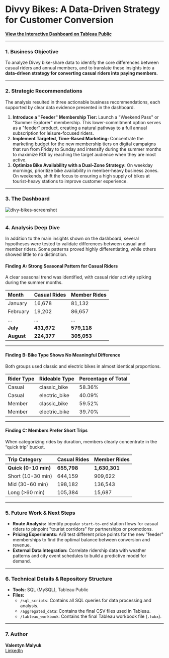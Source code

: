 # Divvy Bikes: A Data-Driven Strategy for Customer Conversion

**[View the Interactive Dashboard on Tableau Public](https://public.tableau.com/app/profile/valeryn.malyuk/viz/divvy-bikeshare-analysis/DivyBikes#1)**

---

### 1. Business Objective

To analyze Divvy bike-share data to identify the core differences between casual riders and annual members, and to translate these insights into a **data-driven strategy for converting casual riders into paying members.**

---

### 2. Strategic Recommendations

The analysis resulted in three actionable business recommendations, each supported by clear data evidence presented in the dashboard.

1.  **Introduce a "Feeder" Membership Tier:** Launch a "Weekend Pass" or "Summer Explorer" membership. This lower-commitment option serves as a "feeder" product, creating a natural pathway to a full annual subscription for leisure-focused riders.  
2.  **Implement Targeted, Time-Based Marketing:** Concentrate the marketing budget for the new membership tiers on digital campaigns that run from Friday to Sunday and intensify during the summer months to maximize ROI by reaching the target audience when they are most active.  
3.  **Optimize Bike Availability with a Dual-Zone Strategy:** On weekday mornings, prioritize bike availability in member-heavy business zones. On weekends, shift the focus to ensuring a high supply of bikes at tourist-heavy stations to improve customer experience.  

---

### 3. The Dashboard

![divy-bikes-screenshot](https://github.com/user-attachments/assets/5536cc09-d3db-4f30-af49-c4dcdee4db4f)


---

### 4. Analysis Deep Dive

In addition to the main insights shown on the dashboard, several hypotheses were tested to validate differences between casual and member riders. Some patterns proved highly differentiating, while others showed little to no distinction.

#### Finding A: Strong Seasonal Pattern for Casual Riders
A clear seasonal trend was identified, with casual rider activity spiking during the summer months.

| Month     | Casual Rides | Member Rides |
| :-------- | :----------- | :----------- |
| January   | 16,678       | 81,132       |
| February  | 19,202       | 86,657       |
| ...       | ...          | ...          |
| **July**  | **431,672**  | **579,118**  |
| **August**| **224,377**  | **305,053**  |

---

#### Finding B: Bike Type Shows No Meaningful Difference
Both groups used classic and electric bikes in almost identical proportions.

| Rider Type | Rideable Type | Percentage of Total |
| :--------- | :------------ | :------------------ |
| Casual     | classic_bike  | 58.36%              |
| Casual     | electric_bike | 40.09%              |
| Member     | classic_bike  | 59.52%              |
| Member     | electric_bike | 39.70%              |

---

#### Finding C: Members Prefer Short Trips
When categorizing rides by duration, members clearly concentrate in the “quick trip” bucket.

| Trip Category      | Casual Rides | Member Rides |
| :----------------- | :----------- | :----------- |
| **Quick (0-10 min)** | **655,798**    | **1,630,301**  |
| Short (10-30 min)  | 644,159      | 909,622      |
| Mid (30-60 min)    | 198,182      | 136,543      |
| Long (>60 min)     | 105,384      | 15,687       |

---

### 5. Future Work & Next Steps

-   **Route Analysis:** Identify popular `start-to-end` station flows for casual riders to pinpoint "tourist corridors" for partnerships or promotions.  
-   **Pricing Experiments:** A/B test different price points for the new "feeder" memberships to find the optimal balance between conversion and revenue.  
-   **External Data Integration:** Correlate ridership data with weather patterns and city event schedules to build a predictive model for demand.  

---

### 6. Technical Details & Repository Structure

-   **Tools:** SQL (MySQL), Tableau Public  
-   **Files:**  
    -   `/sql_scripts`: Contains all SQL queries for data processing and analysis.  
    -   `/aggregated_data`: Contains the final CSV files used in Tableau.  
    -   `/tableau_workbook`: Contains the final Tableau workbook file (`.twbx`).  

---

### 7. Author

**Valentyn Malyuk**  
[LinkedIn](https://www.linkedin.com/in/valentyn-malyuk-003564120/)  
